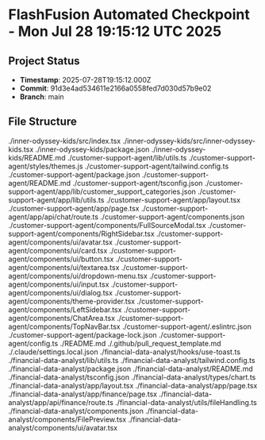 # FlashFusion Automated Checkpoint - Mon Jul 28 19:15:12 UTC 2025

## Project Status
- **Timestamp**: 2025-07-28T19:15:12.000Z
- **Commit**: 91d3e4ad534611e2166a0558fed7d030d57b9e02
- **Branch**: main

## File Structure
./inner-odyssey-kids/src/index.tsx
./inner-odyssey-kids/src/inner-odyssey-kids.tsx
./inner-odyssey-kids/package.json
./inner-odyssey-kids/README.md
./customer-support-agent/lib/utils.ts
./customer-support-agent/styles/themes.js
./customer-support-agent/tailwind.config.ts
./customer-support-agent/package.json
./customer-support-agent/README.md
./customer-support-agent/tsconfig.json
./customer-support-agent/app/lib/customer_support_categories.json
./customer-support-agent/app/lib/utils.ts
./customer-support-agent/app/layout.tsx
./customer-support-agent/app/page.tsx
./customer-support-agent/app/api/chat/route.ts
./customer-support-agent/components.json
./customer-support-agent/components/FullSourceModal.tsx
./customer-support-agent/components/RightSidebar.tsx
./customer-support-agent/components/ui/avatar.tsx
./customer-support-agent/components/ui/card.tsx
./customer-support-agent/components/ui/button.tsx
./customer-support-agent/components/ui/textarea.tsx
./customer-support-agent/components/ui/dropdown-menu.tsx
./customer-support-agent/components/ui/input.tsx
./customer-support-agent/components/ui/dialog.tsx
./customer-support-agent/components/theme-provider.tsx
./customer-support-agent/components/LeftSidebar.tsx
./customer-support-agent/components/ChatArea.tsx
./customer-support-agent/components/TopNavBar.tsx
./customer-support-agent/.eslintrc.json
./customer-support-agent/package-lock.json
./customer-support-agent/config.ts
./README.md
./.github/pull_request_template.md
./.claude/settings.local.json
./financial-data-analyst/hooks/use-toast.ts
./financial-data-analyst/lib/utils.ts
./financial-data-analyst/tailwind.config.ts
./financial-data-analyst/package.json
./financial-data-analyst/README.md
./financial-data-analyst/tsconfig.json
./financial-data-analyst/types/chart.ts
./financial-data-analyst/app/layout.tsx
./financial-data-analyst/app/page.tsx
./financial-data-analyst/app/finance/page.tsx
./financial-data-analyst/app/api/finance/route.ts
./financial-data-analyst/utils/fileHandling.ts
./financial-data-analyst/components.json
./financial-data-analyst/components/FilePreview.tsx
./financial-data-analyst/components/ui/avatar.tsx
